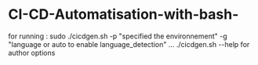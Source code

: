 # CI-CD-Automatisation-with-bash-

for running : 
    sudo ./cicdgen.sh -p "specified the environnement" -g "language or auto to enable language_detection" ...
    ./cicdgen.sh --help for author options
    